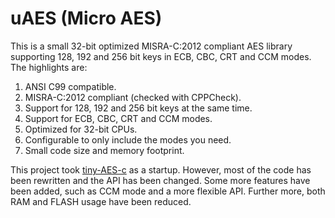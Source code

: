 # uAES (Micro AES)

This is a small 32-bit optimized MISRA-C:2012 compliant AES library supporting 128, 192 and 256 bit keys in ECB, CBC, CRT and CCM modes. The highlights are:

1. ANSI C99 compatible.
2. MISRA-C:2012 compliant (checked with CPPCheck).
3. Support for 128, 192 and 256 bit keys at the same time.
4. Support for ECB, CBC, CRT and CCM modes.
5. Optimized for 32-bit CPUs.
6. Configurable to only include the modes you need.
7. Small code size and memory footprint.

This project took [tiny-AES-c](https://github.com/kokke/tiny-AES-c) as a startup. However, most of the code has been rewritten and the API has been changed. Some more features have been added, such as CCM mode and a more flexible API. Further more, both RAM and FLASH usage have been reduced.
